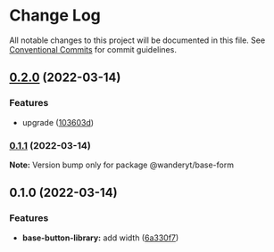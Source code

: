 # Change Log

All notable changes to this project will be documented in this file.
See [Conventional Commits](https://conventionalcommits.org) for commit guidelines.

## [0.2.0](https://github.com/davidren-apt/nx-space/compare/@wanderyt/base-form@0.1.1...@wanderyt/base-form@0.2.0) (2022-03-14)


### Features

* upgrade ([103603d](https://github.com/davidren-apt/nx-space/commit/103603d80b700b2245178afdf7a719adc9cfc080))



### [0.1.1](https://github.com/davidren-apt/nx-space/compare/@wanderyt/base-form@0.1.0...@wanderyt/base-form@0.1.1) (2022-03-14)

**Note:** Version bump only for package @wanderyt/base-form





## 0.1.0 (2022-03-14)


### Features

* **base-button-library:** add width ([6a330f7](https://github.com/davidren-apt/nx-space/commit/6a330f7dc64720ece036108e68ac3a18a24d6ffb))
